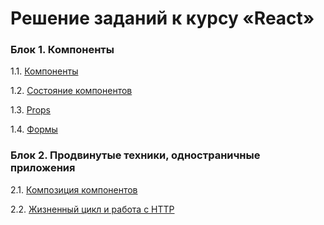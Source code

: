 # Решение заданий к курсу «React»

### Блок 1. Компоненты

1.1.    [Компоненты](components)

1.2.    [Состояние компонентов](events-state)

1.3.    [Props](props)

1.4.    [Формы](forms)

### Блок 2. Продвинутые техники, одностраничные приложения

2.1.    [Композиция компонентов](composition)

2.2.    [Жизненный цикл и работа с HTTP](lifecycle-http)
